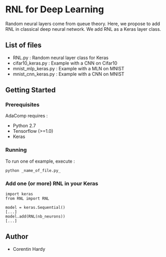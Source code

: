 # RNL for Deep Learning

Random neural layers come from queue theory. Here, we propose to add RNL in classical deep neural network. We add RNL as a Keras layer class.

## List of files

 * RNL.py : Random neural layer class for Keras
 * cifar10_keras.py : Example with a CNN on Cifar10
 * mnist\_mlp\_keras.py : Example with a MLN on MNIST
 * mnist\_cnn\_keras.py : Example with a CNN on MNIST

## Getting Started

### Prerequisites

AdaComp requires :

* Python 2.7
* Tensorflow (>=1.0)
* Keras

### Running

To run one of example, execute :

	python _name_of_file.py_


### Add one (or more) RNL in your Keras 

	import keras
	from RNL import RNL
	
	model = keras.Sequential()
	[...]
	model.add(RNL(nb_neurons))
	[...]


## Author

* Corentin Hardy
